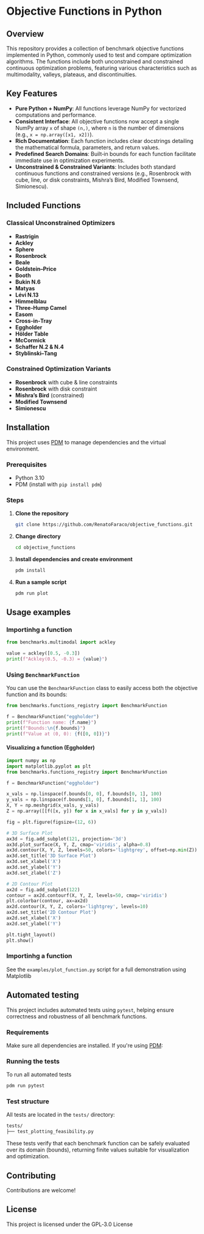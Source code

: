 # Objective Functions in Python
## Overview

This repository provides a collection of benchmark objective functions implemented in Python, commonly used to test and compare optimization algorithms. The functions include both unconstrained and constrained continuous optimization problems, featuring various characteristics such as multimodality, valleys, plateaus, and discontinuities.

## Key Features
- **Pure Python + NumPy**: All functions leverage NumPy for vectorized computations and performance.
- **Consistent Interface**: All objective functions now accept a single NumPy array `x` of shape `(n,)`, where `n` is the number of dimensions (e.g., `x = np.array([x1, x2])`).
- **Rich Documentation**: Each function includes clear docstrings detailing the mathematical formula, parameters, and return values.
- **Predefined Search Domains**: Built‑in bounds for each function facilitate immediate use in optimization experiments.
- **Unconstrained & Constrained Variants**: Includes both standard continuous functions and constrained versions (e.g., Rosenbrock with cube, line, or disk constraints, Mishra’s Bird, Modified Townsend, Simionescu).


## Included Functions
### Classical Unconstrained Optimizers
- **Rastrigin**
- **Ackley**
- **Sphere**
- **Rosenbrock**
- **Beale**
- **Goldstein–Price**
- **Booth**
- **Bukin N.6**
- **Matyas**
- **Lévi N.13**
- **Himmelblau**
- **Three‑Hump Camel**
- **Easom**
- **Cross‑in‑Tray**
- **Eggholder**
- **Hölder Table**
- **McCormick**
- **Schaffer N.2 & N.4**
- **Styblinski–Tang**

### Constrained Optimization Variants
- **Rosenbrock** with cube & line constraints
- **Rosenbrock** with disk constraint
- **Mishra’s Bird** (constrained)
- **Modified Townsend**
- **Simionescu**

## Installation

This project uses [PDM](https://pdm.fming.dev/latest/) to manage dependencies and the virtual environment.

### Prerequisites

- Python 3.10
- PDM (install with `pip install pdm`)

### Steps

1. **Clone the repository**
   ```bash
   git clone https://github.com/RenatoFaraco/objective_functions.git
   ```

2. **Change directory**
   ```bash
   cd objective_functions
   ```

3. **Install dependencies and create environment**
   ```bash
   pdm install
   ```

4. **Run a sample script**
   ```bash
   pdm run plot
   ```

## Usage examples

### Importinhg a function

   ```python
   from benchmarks.multimodal import ackley

   value = ackley([0.5, -0.3])
   print(f"Ackley(0.5, -0.3) = {value}")
   ```

### Using `BenchmarkFunction`

You can use the `BenchmarkFunction` class to easily access both the objective function and its bounds:

   ```python
   from benchmarks.functions_registry import BenchmarkFunction

   f = BenchmarkFunction("eggholder")
   print(f"Function name: {f.name}")
   print(f"Bounds:\n{f.bounds}")
   print(f"Value at (0, 0): {f([0, 0])}")
   ```

#### Visualizing a function (Eggholder)

   ```python
   import numpy as np
   import matplotlib.pyplot as plt
   from benchmarks.functions_registry import BenchmarkFunction

   f = BenchmarkFunction("eggholder")

   x_vals = np.linspace(f.bounds[0, 0], f.bounds[0, 1], 100)
   y_vals = np.linspace(f.bounds[1, 0], f.bounds[1, 1], 100)
   X, Y = np.meshgrid(x_vals, y_vals)
   Z = np.array([[f([x, y]) for x in x_vals] for y in y_vals])

   fig = plt.figure(figsize=(12, 6))

   # 3D Surface Plot
   ax3d = fig.add_subplot(121, projection='3d')
   ax3d.plot_surface(X, Y, Z, cmap='viridis', alpha=0.8)
   ax3d.contour(X, Y, Z, levels=50, colors='lightgrey', offset=np.min(Z))
   ax3d.set_title('3D Surface Plot')
   ax3d.set_xlabel('X')
   ax3d.set_ylabel('Y')
   ax3d.set_zlabel('Z')

   # 2D Contour Plot
   ax2d = fig.add_subplot(122)
   contour = ax2d.contourf(X, Y, Z, levels=50, cmap='viridis')
   plt.colorbar(contour, ax=ax2d)
   ax2d.contour(X, Y, Z, colors='lightgrey', levels=10)
   ax2d.set_title('2D Contour Plot')
   ax2d.set_xlabel('X')
   ax2d.set_ylabel('Y')

   plt.tight_layout()
   plt.show()

   ```

### Importinhg a function

See the `examples/plot_function.py` script for a full demonstration using Matplotlib

## Automated testing

This project includes automated tests using `pytest`, helping ensure correctness and robustness of all benchmark functions.

### Requirements

Make sure all dependencies are installed. If you're using [PDM](https://pdm.fming.dev/latest/):

### Running the tests

To run all automated tests

   ```bash
   pdm run pytest
   ```
### Test structure

All tests are located in the `tests/` directory:

   ```bash
   tests/
   ├── test_plotting_feasibility.py
   ```
These tests verify that each benchmark function can be safely evaluated over its domain (bounds), returning finite values suitable for visualization and optimization.

## Contributing

Contributions are welcome!

## License

This project is licensed under the GPL‑3.0 License
